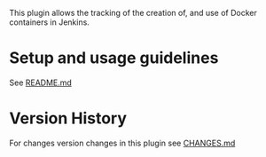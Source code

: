 This plugin allows the tracking of the creation of, and use of Docker
containers in Jenkins.

# Setup and usage guidelines

See
[README.md](https://github.com/jenkinsci/docker-traceability-plugin/blob/master/README.md)

# Version History

For changes version changes in this plugin see
[CHANGES.md](https://github.com/jenkinsci/docker-traceability-plugin/blob/master/CHANGES.md)
